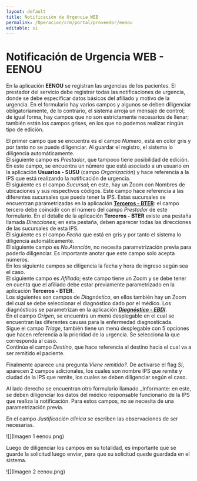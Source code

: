 ```yaml
---
layout: default
title: Notificación de Urgencia WEB
permalink: /Operacion/crm/portal/proveedor/eenou
editable: si
---
```


# Notificación de Urgencia WEB - EENOU

En la aplicación **EENOU** se registran las urgencias de los pacientes. El prestador del servicio debe registrar todas las notificaciones de urgencia, donde se debe especificar datos básicos del afiliado y  motivo de la urgencia. En el formulario hay varios campos y algunos se deben diligenciar obligatoriamente, de lo contrario, el sistema arroja un mensaje de control; de igual forma, hay campos que no son estrictamente necesarios de llenar;  también están los campos grises, en los que no podemos realizar ningún tipo de edición.   

El primer campo que se encuentra es el campo _Número_, está en color gris y por tanto no se puede diligenciar. Al guardar el registro, el sistema lo diligencia automáticamente.  
El siguiente campo es _Prestador_, que tampoco tiene posibilidad de edición.  En este campo, se encuentra un número que está asociado a un usuario en la aplicación **Usuarios - SUSU** (campo _Organización_) y hace referencia a la IPS que está realizando la notificación de urgencia.  
El siguiente es el campo _Sucursal_; en este, hay un Zoom con Nombres de ubicaciones y sus respectivos códigos.  Este campo hace referencia a las diferentes sucursales que pueda tener la IPS.  Estas sucursales se encuentran parametrizadas en la aplicación [**Terceros - BTER**](http://docs.oasiscom.com/Operacion/common/btercer/bter): el campo tercero debe coincidir con el número del campo _Prestador_ de este formulario.  En el detalle de la aplicación **Terceros - BTER** existe una pestaña llamada _Direcciones_; en esta pestaña, deben aparecer todas las direcciones de las sucursales de esta IPS.  
El siguiente es el campo _Fecha_ que está en gris y por tanto el sistema lo diligencia automáticamente.  
El siguiente campo es _No.Atención_, no necesita parametrización previa para poderlo diligenciar.  Es importante anotar que este campo solo acepta números.  
En los siguiente campos se diligencia la fecha y hora de ingreso según sea el caso.  
El siguiente campo es _Afiliado_; este campo tiene un Zoom y se debe tener en cuenta que el afiliado debe estar previamente parametrizado en la aplicación **Terceros - BTER**.  
Los siguientes son campos de _Diagnóstico_, en ellos también hay un Zoom del cual se debe seleccionar el diagnóstico dado por el médico. Los diagnósticos se parametrizan en la aplicación [**_Diagnóstico - EBDI_**](http://docs.oasiscom.com/Operacion/is/salud/ebasica/ebdi).  
En el campo _Origen_, se encuentra un menú desplegable en el cual se encuentran las diferentes causas para la enfermedad diagnosticada.  
Sigue el campo _Triage_, también tiene un menú desplegable con 5 opciones que hacen referencia a la prioridad de la urgencia.  Se selecciona la que corresponda al caso.  
Continúa el campo _Destino_, que hace referencia al destino hacia el cual va a ser remitido el paciente.  

Finalmente aparece una pregunta _Viene remitido?_. De activarse el flag _SI_, aparecen 2 campos adicionales, los cuales son nombre IPS que remite y ciudad de la IPS que remite, los cuales se deben diligenciar según el caso.  

Al lado derecho se encuentran otro formulario llamado _Informante: en este, se deben diligenciar los datos del médico responsable funcionario de la IPS que realiza la notificación.  Para estos campos, no se necesita de una parametrización previa.  

En el campo _Justificación clínica_ se escriben las observaciones de ser necesarias.  


![](Imagen 1 eenou.png)

Luego de diligenciar los campos en su totalidad, es importante que se guarde la solicitud luego enviar, para que su solicitud quede guardada en el sistema.

![](Imagen 2 eenou.png)



